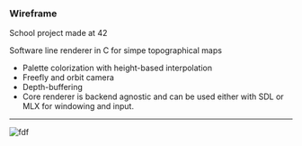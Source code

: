 ### Wireframe
School project made at 42

Software line renderer in C for simpe topographical maps

- Palette colorization with height-based interpolation
- Freefly and orbit camera
- Depth-buffering
- Core renderer is backend agnostic and can be used either with SDL or MLX for windowing and input.

---

![fdf](https://user-images.githubusercontent.com/1454762/64651447-cd9ae300-d421-11e9-8e8c-38583397d3ad.PNG)
